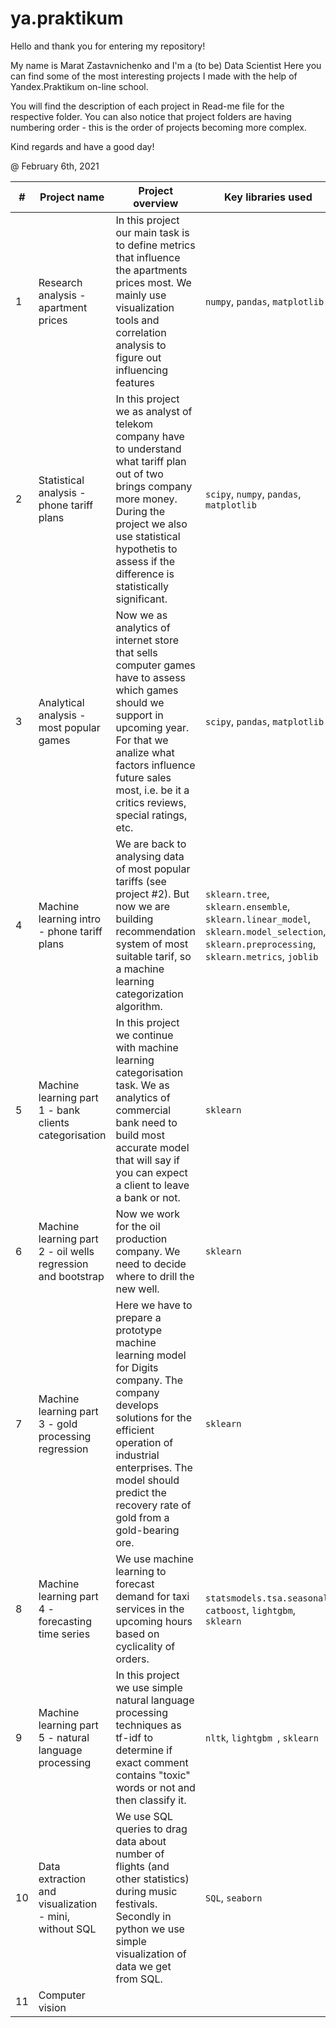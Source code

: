 # ya.praktikum

Hello and thank you for entering my repository!

My name is Marat Zastavnichenko and I'm a (to be) Data Scientist
Here you can find some of the most interesting projects I made with the help of Yandex.Praktikum on-line school.

You will find the description of each project in Read-me file for the respective folder.
You can also notice that project folders are having numbering order - this is the order of projects becoming more complex.

Kind regards and have a good day!

@ February 6th, 2021

| # | Project name                                                | Project overview | Key libraries used |
|---| ---                                                         |---               | ---                |
|1  |Research analysis - apartment prices                         |In this project our main task is to define metrics that influence the apartments prices most. We mainly use visualization tools and correlation analysis to figure out influencing features | `numpy`, `pandas`, `matplotlib` |        
|2  |Statistical analysis - phone tariff plans                    | In this project we as analyst of telekom company have to understand what tariff plan out of two brings company more money. During the project we also use statistical hypothetis to assess if the difference is statistically significant.| `scipy`, `numpy`, `pandas`, `matplotlib` |
|3  |Analytical analysis - most popular games                     |Now we as analytics of internet store that sells computer games have to assess which games should we support in upcoming year. For that we analize what factors influence future sales most, i.e. be it a critics reviews, special ratings, etc.| `scipy`, `pandas`, `matplotlib` |
|4  |Machine learning intro - phone tariff plans                  | We are back to analysing data of most popular tariffs (see project #2). But now we are building recommendation system of most suitable tarif, so a machine learning categorization algorithm. | `sklearn.tree`, `sklearn.ensemble`, `sklearn.linear_model`, `sklearn.model_selection`, `sklearn.preprocessing`, `sklearn.metrics`, `joblib ` |
|5  |Machine learning part 1 - bank clients categorisation        | In this project we continue with machine learning categorisation task. We as analytics of commercial bank need to build most accurate model that will say if you can expect a client to leave a bank or not. | `sklearn` |
|6  |Machine learning part 2 - oil wells regression and bootstrap | Now we work for the oil production company. We need to decide where to drill the new well. | `sklearn` |
|7  |Machine learning part 3 - gold processing regression         | Here we have to prepare a prototype machine learning model for Digits company. The company develops solutions for the efficient operation of industrial enterprises. The model should predict the recovery rate of gold from a gold-bearing ore. | `sklearn` |
|8  |Machine learning part 4 - forecasting time series            | We use machine learning to forecast demand for taxi services in the upcoming hours based on cyclicality of orders. | `statsmodels.tsa.seasonal`, `catboost`, `lightgbm`, `sklearn` |
|9  |Machine learning part 5 - natural language processing        | In this project we use simple natural language processing techniques as tf-idf to determine if exact comment contains "toxic" words or not and then classify it. | `nltk`, `lightgbm `, `sklearn` |
|10 |Data extraction and visualization - mini, without SQL        | We use SQL queries to drag data about number of flights (and other statistics) during music festivals. Secondly in python we use simple visualization of data we get from SQL. | `SQL`, `seaborn` |
|11 | Computer vision                                             |
